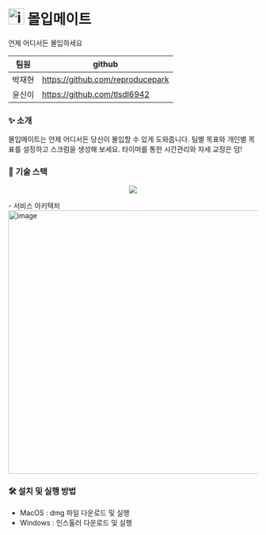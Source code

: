 # <img width="32" height="32" alt="icon_1024_tp" src="https://github.com/user-attachments/assets/c67ea644-9466-4b42-b13a-7114a1e70f18" /> 몰입메이트

언제 어디서든 몰입하세요

|팀원|github|
|------|---|
|박재현|https://github.com/reproducepark|
|윤신이|https://github.com/tlsdl6942|

### ✨ 소개
몰입메이트는 언제 어디서든 당신이 몰입할 수 있게 도와줍니다. 팀별 목표와 개인별 목표를 설정하고 스크럼을 생성해 보세요. 타이머를 통한 시간관리와 자세 교정은 덤!

### 🚀 기술 스택
<p align="center">
  <a href="https://skillicons.dev">
    <img src="https://skillicons.dev/icons?i=electron,react,nodejs,tensorflow,docker,postgres" />
  </a>
</p>
- 서비스 아키텍처
<img width="1313" height="531" alt="image" src="https://github.com/user-attachments/assets/33d1691a-d455-4647-95a2-086364b908fd" />

### 🛠️ 설치 및 실행 방법
- MacOS : dmg 파일 다운로드 및 실행
- Windows : 인스톨러 다운로드 및 실행
